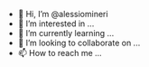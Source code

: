 - 👋 Hi, I’m @alessiomineri
- 👀 I’m interested in ...
- 🌱 I’m currently learning ...
- 💞️ I’m looking to collaborate on ...
- 📫 How to reach me ...

<!---
alessiomineri/alessiomineri is a ✨ special ✨ repository because its `README.md` (this file) appears on your GitHub profile.
You can click the Preview link to take a look at your changes.
--->

